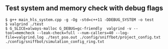 ## Test system and memory check with debug flags
```
$ g++ main_hls_system.cpp -g -Og -std=c++11 -DDEBUG_SYSTEM -o test
$ valgrind ./test
$ G_SLICE=always-malloc G_DEBUG=gc-friendly  valgrind -v --tool=memcheck --leak-check=full --num-callers=40 --log-file=valgrind.log ./test_pso.out ./config/sniffbot/project_config.txt ./config/sniffbot/simulation_config_ring.txt
```